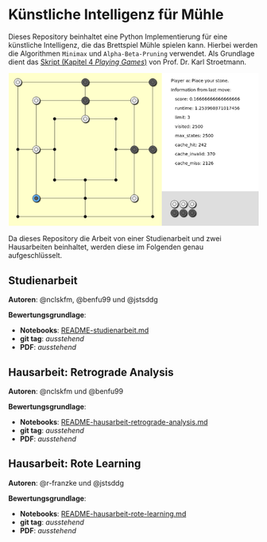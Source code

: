 # Künstliche Intelligenz für Mühle

Dieses Repository beinhaltet eine Python Implementierung für eine künstliche Intelligenz, die das Brettspiel Mühle spielen kann.
Hierbei werden die Algorithmen `Minimax` und `Alpha-Beta-Pruning` verwendet.
Als Grundlage dient das [Skript (Kapitel 4 *Playing Games*)](https://github.com/karlstroetmann/Artificial-Intelligence) von Prof. Dr. Karl Stroetmann.

![](images/player-vs-alphabetapruning.png)

Da dieses Repository die Arbeit von einer Studienarbeit und zwei Hausarbeiten beinhaltet, werden diese im Folgenden genau aufgeschlüsselt.

## Studienarbeit

**Autoren**: @nclskfm, @benfu99 und @jstsddg

**Bewertungsgrundlage**:
* **Notebooks**: [README-studienarbeit.md](README-studienarbeit.md)
* **git tag**: *ausstehend*
* **PDF**: *ausstehend*


## Hausarbeit: Retrograde Analysis

**Autoren**: @nclskfm und @benfu99

**Bewertungsgrundlage**:
* **Notebooks**: [README-hausarbeit-retrograde-analysis.md](README-hausarbeit-retrograde-analysis.md)
* **git tag**: *ausstehend*
* **PDF**: *ausstehend*

## Hausarbeit: Rote Learning

**Autoren**: @r-franzke und @jstsddg

**Bewertungsgrundlage**:
* **Notebooks**: [README-hausarbeit-rote-learning.md](README-hausarbeit-rote-learning.md)
* **git tag**: *ausstehend*
* **PDF**: *ausstehend*
